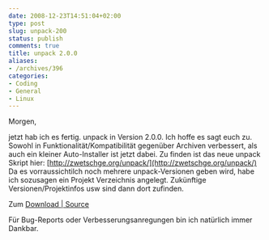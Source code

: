 ```yaml
---
date: 2008-12-23T14:51:04+02:00
type: post
slug: unpack-200
status: publish
comments: true
title: unpack 2.0.0
aliases:
- /archives/396
categories:
- Coding
- General
- Linux
---
```


Morgen,

jetzt hab ich es fertig. unpack in Version 2.0.0. Ich hoffe es sagt euch zu. Sowohl in Funktionalität/Kompatibilität gegenüber Archiven verbessert, als auch ein kleiner Auto-Installer ist jetzt dabei. Zu finden ist das neue unpack Skript hier:
[http://zwetschge.org/unpack/](http://zwetschge.org/unpack/)
Da es vorraussichtilch noch mehrere unpack-Versionen geben wird, habe ich sozusagen ein Projekt Verzeichnis angelegt. Zukünftige Versionen/Projektinfos usw sind dann dort zufinden.

Zum [Download | Source](http://zwetschge.org/unpack/unpack_2.0.0)

Für Bug-Reports oder Verbesserungsanregungen bin ich natürlich immer Dankbar.
